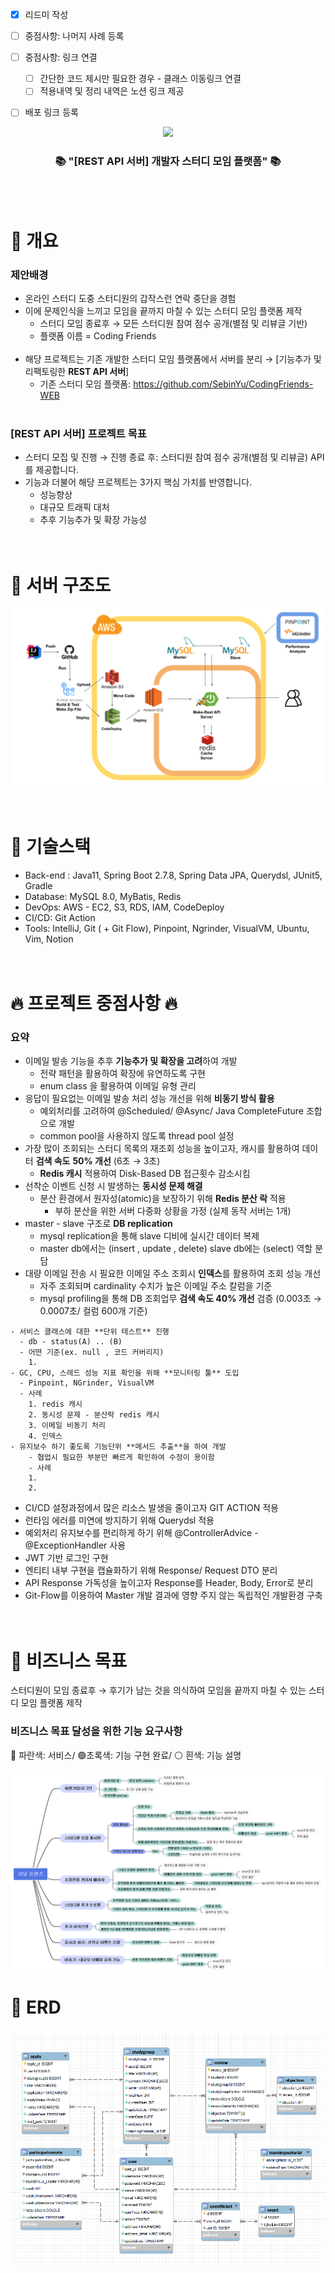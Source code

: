 - [x] 리드미 작성
- [ ] 중점사항: 나머지 사례 등록
- [ ] 중점사항: 링크 연결
  - [ ] 간단한 코드 제시만 필요한 경우 - 클래스 이동링크 연결
  - [ ] 적용내역 및 정리 내역은 노션 링크 제공
- [ ] 배포 링크 등록


<div align=center>
	<img src="https://capsule-render.vercel.app/api?type=waving&color=auto&customColorList=9&height=200&width=100%&section=header&text=Coding%20Friends!&fontSize=90" />
</div>
<div align=center>
	<h3>📚 "[REST API 서버] 개발자 스터디 모임 플랫폼" 📚</h3>
</div>
<br><br>

# 📖 개요
### 제안배경
- 온라인 스터디 도중 스터디원의 갑작스런 연락 중단을 경험
- 이에 문제인식을 느끼고 모임을 끝까지 마칠 수 있는 스터디 모임 플랫폼 제작 <br>
  - 스터디 모임 종료후 → 모든 스터디원 참여 점수 공개(별점 및 리뷰글 기반)
  - 플랫폼 이름 = Coding Friends
    <br><br>
- 해당 프로젝트는 기존 개발한 스터디 모임 플랫폼에서 서버를 분리 → [기능추가 및 리팩토링한 **REST API 서버**]
  - 기존 스터디 모임 플랫폼: https://github.com/SebinYu/CodingFriends-WEB
    <br><br>
### [REST API 서버] 프로젝트 목표
- 스터디 모집 및 진행 → 진행 종료 후: 스터디원 참여 점수 공개(별점 및 리뷰글) API를 제공합니다.
- 기능과 더불어 해당 프로젝트는 3가지 핵심 가치를 반영합니다.
  - 성능향상
  - 대규모 트래픽 대처
  - 추후 기능추가 및 확장 가능성
    <br><br><br>

# 📖 서버 구조도
![devOps.png](img/devOps.png)
<br><br><br>

# 📖 기술스택
- Back-end : Java11, Spring Boot 2.7.8, Spring Data JPA, Querydsl, JUnit5, Gradle
- Database: MySQL 8.0, MyBatis, Redis
- DevOps: AWS - EC2, S3, RDS, IAM, CodeDeploy
- CI/CD: Git Action
- Tools: IntelliJ, Git ( + Git Flow), Pinpoint, Ngrinder, VisualVM, Ubuntu, Vim, Notion
  <br><br><br>

# 🔥 프로젝트 중점사항 🔥
### 요약
- 이메일 발송 기능을 추후 **기능추가 및 확장을 고려**하여 개발
  - 전략 패턴을 활용하여 확장에 유연하도록 구현
  - enum class 을 활용하여 이메일 유형 관리
- 응답이 필요없는 이메일 발송 처리 성능 개선을 위해 **비동기 방식 활용**
  - 예외처리를 고려하여 @Scheduled/ @Async/ Java CompleteFuture 조합으로 개발
  - common pool을 사용하지 않도록 thread pool 설정
- 가장 많이 조회되는 스터디 목록의 재조회 성능을 높이고자, 캐시를 활용하여 데이터 **검색 속도** **50% 개선** (6초 → 3초)
  - **Redis 캐시** 적용하여  Disk-Based DB 접근횟수 감소시킴
- 선착순 이벤트 신청 시 발생하는 **동시성 문제 해결**
  - 분산 환경에서 원자성(atomic)을 보장하기 위해 **Redis 분산 락** 적용
    - 부하 분산을 위한 서버 다중화 상황을 가정
      (실제 동작 서버는 1개)
- master - slave 구조로 **DB replication**
  - mysql replication을 통해 slave 디비에 실시간 데이터 복제
  - master db에서는 (insert , update , delete) slave db에는 (select) 역할 분담
- 대량 이메일 전송 시 필요한 이메일 주소 조회시 **인덱스**를 활용하여 조회 성능 개선
  - 자주 조회되며 cardinality 수치가 높은 이메일 주소 칼럼을 기준
  - mysql profiling을 통해 DB 조회업무 **검색 속도 40% 개선** 검증
    (0.003초 → 0.0007초/ 컬럼 600개 기준)
```
- 서비스 클래스에 대한 **단위 테스트** 진행
  - db - status(A) .. (B)
  - 어떤 기준(ex. null , 코드 커버리지)
    1. 
- GC, CPU, 스레드 성능 지표 확인을 위해 **모니터링 툴** 도입
  - Pinpoint, NGrinder, VisualVM
  - 사례
    1. redis 캐시
    2. 동시성 문제 - 분산락 redis 캐시
    3. 이메일 비동기 처리
    4. 인덱스
- 유지보수 하기 좋도록 기능단위 **메서드 추출**을 하여 개발
    - 협업시 필요한 부분만 빠르게 확인하여 수정이 용이함
    - 사례
    1. 
    2.
```  
- CI/CD 설정과정에서 많은 리소스 발생을 줄이고자 GIT ACTION 적용
- 런타임 에러를 미연에 방지하기 위해 Querydsl 적용
- 예외처리 유지보수를 편리하게 하기 위해 @ControllerAdvice - @ExceptionHandler 사용
- JWT 기반 로그인 구현
- 엔티티 내부 구현을 캡슐화하기 위해 Response/ Request DTO 분리
- API Response 가독성을 높이고자 Response를 Header, Body, Error로 분리
- Git-Flow를 이용하여 Master 개발 결과에 영향 주지 않는 독립적인 개발환경 구축
  <br><br><br>

# 📖 비즈니스 목표
스터디원이 모임 종료후 → 후기가 남는 것을 의식하여 모임을 끝까지 마칠 수 있는 스터디 모임 플랫폼 제작
### 비즈니스 목표 달성을 위한 기능 요구사항
🔵 파란색: 서비스/ 🟢초록색: 기능 구현 완료/ ⚪ 흰색: 기능 설명 <br><br>
![feat.png](img/feat.png)
# 📖 ERD
![erd.png](img/erd.png)





